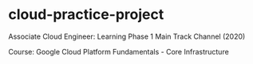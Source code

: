 # cloud-practice-project

Associate Cloud Engineer: Learning Phase 1 Main Track Channel (2020)

Course: Google Cloud Platform Fundamentals - Core Infrastructure
